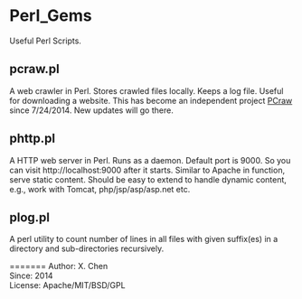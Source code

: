 Perl_Gems
=========

Useful Perl Scripts.

pcraw.pl 
--------
A web crawler in Perl. Stores crawled files locally. Keeps a log file. Useful for downloading a website.
This has become an independent project <a href="https://github.com/chenx/PCraw">PCraw</a> since 7/24/2014. New updates will go there.

phttp.pl
--------
A HTTP web server in Perl. Runs as a daemon. Default port is 9000. So you can visit http://localhost:9000 after it starts. Similar to Apache in function, serve static content. Should be easy to extend to handle dynamic content, e.g., work with Tomcat, php/jsp/asp/asp.net etc.

plog.pl
-------
A perl utility to count number of lines in all files with given suffix(es) in a directory and sub-directories recursively.

=======
Author: X. Chen  
Since: 2014  
License: Apache/MIT/BSD/GPL
